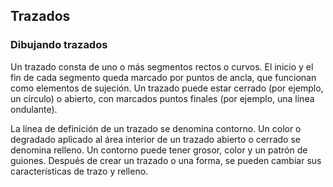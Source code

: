 ## Trazados
### Dibujando trazados
Un trazado consta de uno o más segmentos rectos o curvos. El inicio y el fin de cada segmento queda marcado por puntos de ancla, que funcionan como elementos de sujeción. Un trazado puede estar cerrado (por ejemplo, un círculo) o abierto, con marcados puntos finales (por ejemplo, una línea ondulante).

La línea de definición de un trazado se denomina contorno. Un color o degradado aplicado al área interior de un trazado abierto o cerrado se denomina relleno. Un contorno puede tener grosor, color y un patrón de guiones. Después de crear un trazado o una forma, se pueden cambiar sus características de trazo y relleno.
